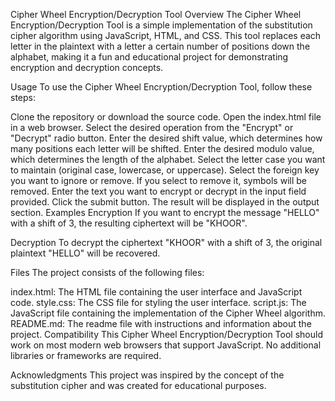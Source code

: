 Cipher Wheel Encryption/Decryption Tool
Overview
The Cipher Wheel Encryption/Decryption Tool is a simple implementation of the substitution cipher algorithm using JavaScript, HTML, and CSS. This tool replaces each letter in the plaintext with a letter a certain number of positions down the alphabet, making it a fun and educational project for demonstrating encryption and decryption concepts.

Usage
To use the Cipher Wheel Encryption/Decryption Tool, follow these steps:

Clone the repository or download the source code.
Open the index.html file in a web browser.
Select the desired operation from the "Encrypt" or "Decrypt" radio button.
Enter the desired shift value, which determines how many positions each letter will be shifted.
Enter the desired modulo value, which determines the length of the alphabet.
Select the letter case you want to maintain (original case, lowercase, or uppercase).
Select the foreign key you want to ignore or remove. If you select to remove it, symbols will be removed.
Enter the text you want to encrypt or decrypt in the input field provided.
Click the submit button.
The result will be displayed in the output section.
Examples
Encryption
If you want to encrypt the message "HELLO" with a shift of 3, the resulting ciphertext will be "KHOOR".

Decryption
To decrypt the ciphertext "KHOOR" with a shift of 3, the original plaintext "HELLO" will be recovered.

Files
The project consists of the following files:

index.html: The HTML file containing the user interface and JavaScript code.
style.css: The CSS file for styling the user interface.
script.js: The JavaScript file containing the implementation of the Cipher Wheel algorithm.
README.md: The readme file with instructions and information about the project.
Compatibility
This Cipher Wheel Encryption/Decryption Tool should work on most modern web browsers that support JavaScript. No additional libraries or frameworks are required.

Acknowledgments
This project was inspired by the concept of the substitution cipher and was created for educational purposes.